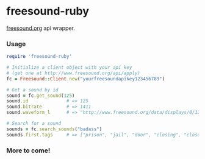 # freesound-ruby
[freesound.org](http://www.freesound.org) api wrapper.

### Usage
```ruby
require 'freesound-ruby'

# Initialize a client object with your api key
# (get one at http://www.freesound.org/api/apply)
fc = Freesound::Client.new("yourfreesoundapikey123456789")

# Get a sound by id
sound = fc.get_sound(125)
sound.id              # => 125
sound.bitrate         # => 1411
sound.waveform_l      # => "http://www.freesound.org/data/displays/0/125_23_wave_L.png"

# Search for a sound
sounds = fc.search_sounds("badass")
sounds.first.tags     # => ["prison", "jail", "door", "closing", "close", "cinematic", "cell", "boom"],
```

### More to come!
